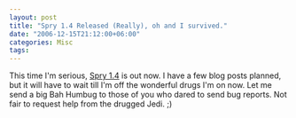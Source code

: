 ```yaml
---
layout: post
title: "Spry 1.4 Released (Really), oh and I survived."
date: "2006-12-15T21:12:00+06:00"
categories: Misc 
tags: 
---
```


This time I'm serious, <a href="http://www.adobe.com/cfusion/entitlement/index.cfm?e=labs%5Fspry">Spry 1.4</a> is out now. I have a few blog posts planned, but it will have to wait till I'm off the wonderful drugs I'm on now. Let me send a big Bah Humbug to those of you who dared to send bug reports. Not fair to request help from the drugged Jedi. ;)